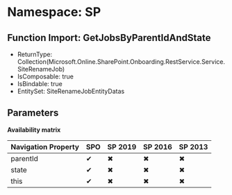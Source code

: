 # Namespace: SP

## Function Import: GetJobsByParentIdAndState

- ReturnType: Collection(Microsoft.Online.SharePoint.Onboarding.RestService.Service.SiteRenameJob)
- IsComposable: true
- IsBindable: true
- EntitySet: SiteRenameJobEntityDatas

## Parameters

**Availability matrix**

Navigation Property | SPO | SP 2019 | SP 2016 | SP 2013
----------|-----|---------|---------|--------
parentId | ✔ | ✖ | ✖ | ✖
state | ✔ | ✖ | ✖ | ✖
this | ✔ | ✖ | ✖ | ✖
